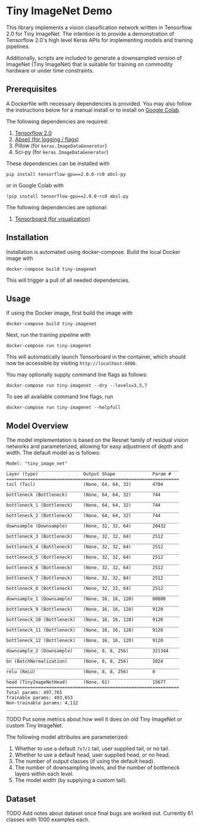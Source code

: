# Tiny ImageNet Demo

This library implements a vision classification network written in
Tensorflow 2.0 for Tiny ImageNet. The intention is to provide a
demonstration of Tensorflow 2.0's high level Keras APIs for
implementing models and training pipelines.

Additionally, scripts are included to generate a downsampled version
of ImageNet (Tiny ImageNet) that is suitable for training on commodity
hardware or under time constraints.

## Prerequisites

A Dockerfile with necessary dependencies is provided. You may also
follow the instructions below for a manual install or to install
on [Google Colab](https://colab.research.google.com/).

The following dependencies are required:

1. [Tensorflow 2.0](https://www.tensorflow.org/versions/r2.0/api_docs)
2. [Abseil (for logging / flags)](https://abseil.io/docs/python/)
3. Pillow (for `keras.ImageDataGenerator`)
4. Sci-py (for `keras.ImageDataGenerator`)

These dependencies can be installed with

```shell
pip install tensorflow-gpu==2.0.0-rc0 absl-py
```

or in Google Colab with

```shell
!pip install tensorflow-gpu==2.0.0-rc0 absl-py
```

The following dependencies are optional:
1. [Tensorboard (for visualization)](https://www.tensorflow.org/tensorboard/)

## Installation

Installation is automated using docker-compose. Build the local
Docker image with

```
docker-compose build tiny-imagenet
```

This will trigger a pull of all needed dependencies.

## Usage

If using the Docker image, first build the image with

```shell
docker-compose build tiny-imagenet
```

Next, run the training pipeline with

```shell
docker-compose run tiny-imagenet
```

This will automatically launch Tensorboard in the container, which should now be
accessible by visiting `http://localhost:6006`.

You may optionally supply command line flags as follows:


```shell
docker-compose run tiny-imagenet --dry --levels=3,5,7
```

To see all available command line flags, run

```shell
docker-compose run tiny-imagenet --helpfull
```

## Model Overview

The model implementation is based on the Resnet family of residual
vision networks and parameterized, allowing for easy adjustment of
depth and width. The default model as is follows:

```
Model: "tiny_image_net"
_________________________________________________________________
Layer (type)                 Output Shape              Param #
=================================================================
tail (Tail)                  (None, 64, 64, 32)        4704
_________________________________________________________________
bottleneck (Bottleneck)      (None, 64, 64, 32)        744
_________________________________________________________________
bottleneck_1 (Bottleneck)    (None, 64, 64, 32)        744
_________________________________________________________________
bottleneck_2 (Bottleneck)    (None, 64, 64, 32)        744
_________________________________________________________________
downsample (Downsample)      (None, 32, 32, 64)        20432
_________________________________________________________________
bottleneck_3 (Bottleneck)    (None, 32, 32, 64)        2512
_________________________________________________________________
bottleneck_4 (Bottleneck)    (None, 32, 32, 64)        2512
_________________________________________________________________
bottleneck_5 (Bottleneck)    (None, 32, 32, 64)        2512
_________________________________________________________________
bottleneck_6 (Bottleneck)    (None, 32, 32, 64)        2512
_________________________________________________________________
bottleneck_7 (Bottleneck)    (None, 32, 32, 64)        2512
_________________________________________________________________
bottleneck_8 (Bottleneck)    (None, 32, 32, 64)        2512
_________________________________________________________________
downsample_1 (Downsample)    (None, 16, 16, 128)       80800
_________________________________________________________________
bottleneck_9 (Bottleneck)    (None, 16, 16, 128)       9120
_________________________________________________________________
bottleneck_10 (Bottleneck)   (None, 16, 16, 128)       9120
_________________________________________________________________
bottleneck_11 (Bottleneck)   (None, 16, 16, 128)       9120
_________________________________________________________________
bottleneck_12 (Bottleneck)   (None, 16, 16, 128)       9120
_________________________________________________________________
downsample_2 (Downsample)    (None, 8, 8, 256)         321344
_________________________________________________________________
bn (BatchNormalization)      (None, 8, 8, 256)         1024
_________________________________________________________________
relu (ReLU)                  (None, 8, 8, 256)         0
_________________________________________________________________
head (TinyImageNetHead)      (None, 61)                15677
=================================================================
Total params: 497,765
Trainable params: 493,653
Non-trainable params: 4,112
_________________________________________________________________
```

TODO Put some metrics about how well it does on old Tiny ImageNet or
custom Tiny ImageNet.

The following model attributes are parameterized:

1. Whether to use a default `7x7/1` tail, user supplied tail, or no tail.
2. Whether to use a default head, user supplied head, or no head.
3. The number of output classes (if using the default head).
4. The number of downsampling levels, and the number of bottleneck layers within each level.
5. The model width (by supplying a custom tail).

## Dataset

TODO Add notes about dataset once final bugs are worked out. Currently
61 classes with 1000 examples each.
